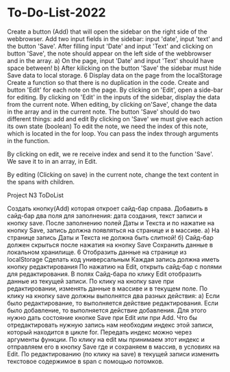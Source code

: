 # To-Do-List-2022
Create a button (Add) that will open the sidebar on the right side of the webbrowser.
Add two input fields in the sidebar: input 'date', input 'text' and the button 'Save'.
After filling input 'Date' and input 'Text' and clicking on button 'Save', the note should appear on the left side of the webbrowser and in the array. a) On the page, input 'Date' and input 'Text' should have space between! b) After kilicking on the button 'Save' the sidebar must hide
Save data to local storage. 6 Display data on the page from the localStorage
Сreate a function so that there is no duplication in the code.
Сreate and button 'Edit' for each note on the page.
By clicking on 'Edit', open a side-bar for editing.
By clicking on 'Edit' in the inputs of the sidebar, display the data from the current note.
When editing, by clicking on'Save', change the data in the array and in the current note. The button 'Save' should do two different things: add and edit By clicking on 'Save' we must give each action its own state (boolean)
To edit the note, we need the index of this note, which is located in the for loop. You can pass the index through arguments in the function.

By clicking on edit, we re receive index and send it to the function 'Save'. We save it to in an array, in Edit.

By editing (Clicking on save) in the current note, change the text content in the spans with children.

Project N3 ToDoList

Создать кнопку(Add) которая откроет сайд-бар справа.
Добавить в сайд-бар два поля для заполнения: дата создания, текст записи и кнопку save.
После заполнению полей Даты и Текста и по нажатие на кнопку Save, запись должна появляться на странице и в массиве. a) На странице запись Даты и Текста не должна быть слитной! б) Сайд-бар должен скрыться после нажатия на кнопку Save
Сохранить данные в локальном хранилище. 6 Отобразить данные на странице из localStorage
Cделать код универсальным
Каждая запись должна иметь кнопку редактирования
По нажатию на Edit, открыть сайд-бар с полями для редактирования.
В полях Сайд-бара по клику Edit отобразить данные из текущей записи.
По клику на кнопку save при редактировании, изменять данные в массиве и в текущем поле. По клику на кнопку save должны выполнятся два разных действия: а) Если было редактирование, то выполняется действие редактирования. Если было добавление, то выполняется действие добавления. Для этого нужно дать состояние кнопке Save при Edit или при Add.
Что бы отредактировать нужную запись нам необходим индекс этой записи, который находится в цикле for. Передать индекс можно через аргументы функции.
По клику на edit мы принимаем этот индекс и отправляем его в кнопку Save где и сохраняем в массив, в условиях на Edit.
По редактированию (по клику на save) в текущей записи изменить текстовое содержимое в span c помощью потомков.
